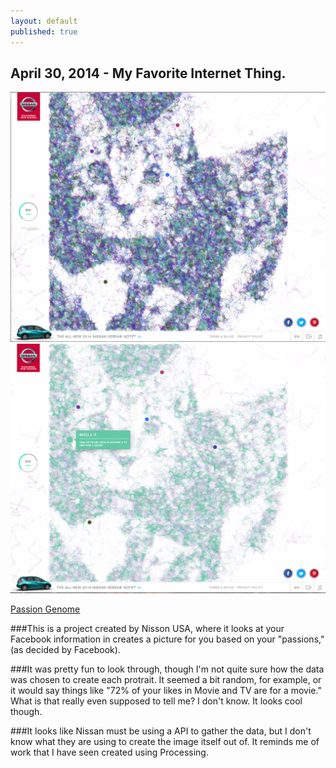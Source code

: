 ```yaml
---
layout: default
published: true
---
```


## April 30, 2014 - My Favorite Internet Thing.

![](/img/blog8.png)
![](/img/blog8-2.png)

[Passion Genome](http://www.nissanusa.com/passiongenome/)

###This is a project created by Nisson USA, where it looks at your Facebook information in creates a picture for you based on your "passions," (as decided by Facebook).

###It was pretty fun to look through, though I'm not quite sure how the data was chosen to create each protrait. It seemed a bit random, for example, or it would say things like "72% of your likes in Movie and TV are for a movie." What is that really even supposed to tell me? I don't know. It looks cool though.

###It looks like Nissan must be using a API to gather the data, but I don't know what they are using to create the image itself out of. It reminds me of work that I have seen created using Processing. 
